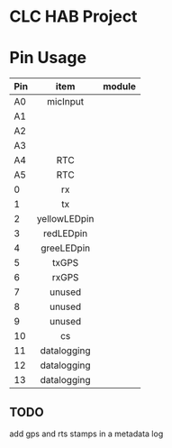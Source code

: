 CLC HAB Project
===============

# Pin Usage

|Pin|item|module|
|:--|:--:|-----:|
|A0|micInput||
|A1|||
|A2|||
|A3|||
|A4|RTC||
|A5|RTC||
|0|rx||
|1|tx||
|2|yellowLEDpin||
|3|redLEDpin||
|4|greeLEDpin||
|5|txGPS||
|6|rxGPS||
|7|unused||
|8|unused|
|9|unused||
|10|cs||
|11|datalogging||
|12|datalogging||
|13|datalogging||

## TODO

add gps and rts stamps in a metadata log

